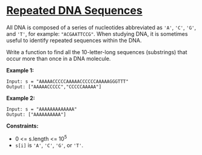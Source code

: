 # [Repeated DNA Sequences](https://leetcode.com/explore/challenge/card/october-leetcoding-challenge/561/week-3-october-15th-october-21st/3498/)

All DNA is composed of a series of nucleotides abbreviated as `'A'`, `'C'`, `'G'`, and `'T'`, for example: `"ACGAATTCCG"`. When studying DNA, it is sometimes useful to identify repeated sequences within the DNA.

Write a function to find all the 10-letter-long sequences (substrings) that occur more than once in a DNA molecule.

**Example 1:**

```
Input: s = "AAAAACCCCCAAAAACCCCCCAAAAAGGGTTT"
Output: ["AAAAACCCCC","CCCCCAAAAA"]
```

**Example 2:**

```
Input: s = "AAAAAAAAAAAAA"
Output: ["AAAAAAAAAA"]
```

**Constraints:**

-   0 <= s.length <= 10<sup>5</sup>
-   `s[i]` is `'A'`, `'C'`, `'G'`, or `'T'`.
